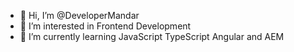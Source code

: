 - 👋 Hi, I’m @DeveloperMandar
- 👀 I’m interested in Frontend Development
- 🌱 I’m currently learning JavaScript TypeScript Angular and AEM

<!---
DeveloperMandar/DeveloperMandar is a ✨ special ✨ repository because its `README.md` (this file) appears on your GitHub profile.
You can click the Preview link to take a look at your changes.
--->
